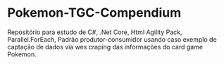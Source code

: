 # Pokemon-TGC-Compendium
Repositório para estudo de C#, .Net Core, Html Agility Pack, Parallel.ForEach, Padrão produtor-consumidor usando caso exemplo de captação de dados via wes craping das informações do card game Pokemon.
